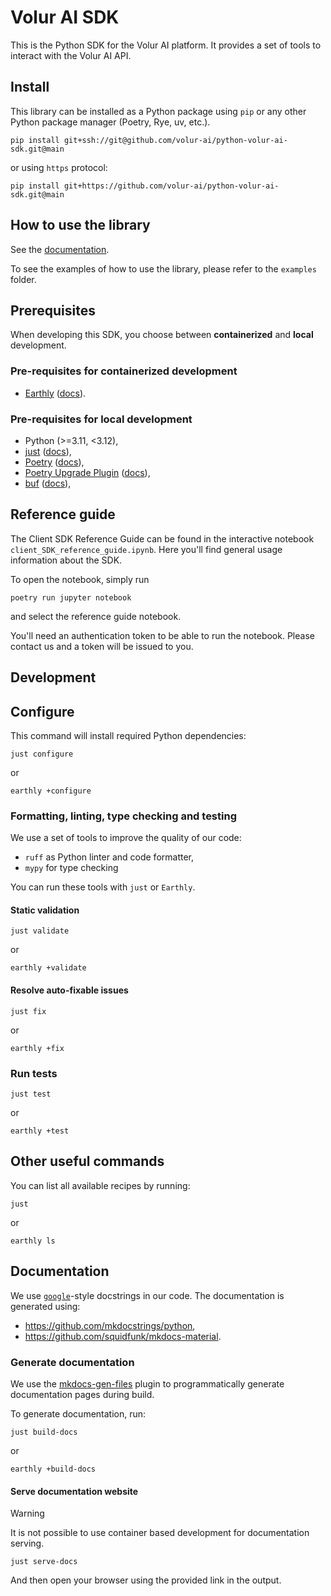 # Volur AI SDK

This is the Python SDK for the Volur AI platform. It provides a set of tools to
interact with the Volur AI API.

## Install

This library can be installed as a Python package using `pip` or any other
Python package manager (Poetry, Rye, uv, etc.).

```shell
pip install git+ssh://git@github.com/volur-ai/python-volur-ai-sdk.git@main
```

or using `https` protocol:

```shell
pip install git+https://github.com/volur-ai/python-volur-ai-sdk.git@main
```

## How to use the library

See the [documentation](https://congenial-carnival-wopj8rk.pages.github.io/).

To see the examples of how to use the library, please refer to the
`examples` folder.

## Prerequisites

When developing this SDK, you choose between **containerized** and **local** development.

### Pre-requisites for containerized development

- [Earthly][earthly] ([docs][earthly-documentation]).

### Pre-requisites for local development

- Python (>=3.11, <3.12),
- [just][just] ([docs][just-documentation]),
- [Poetry][poetry] ([docs][poetry-documentation]),
- [Poetry Upgrade Plugin][poetry-plugin-upgrade] ([docs][poetry-plugin-upgrade-documentation]),
- [buf][buf] ([docs][buf-documentation]),

[earthly]: https://github.com/earthly/earthly
[earthly-documentation]: https://docs.earthly.dev/
[just]: https://github.com/casey/just
[just-documentation]: https://just.systems/man/en/
[poetry]: https://github.com/python-poetry/poetry
[poetry-documentation]: https://python-poetry.org/docs/
[poetry-plugin-upgrade]: https://github.com/apoclyps/poetry-plugin-upgrade
[poetry-plugin-upgrade-documentation]: https://github.com/apoclyps/poetry-plugin-upgrade?tab=readme-ov-file#poetry-plugin-upgrade
[buf]: https://github.com/bufbuild/buf
[buf-documentation]: https://buf.build/docs/introduction

## Reference guide
The Client SDK Reference Guide can be found in the interactive notebook `client_SDK_reference_guide.ipynb`. Here you'll find general usage information about the SDK.

To open the notebook, simply run

```shell
poetry run jupyter notebook
```

and select the reference guide notebook.

You'll need an authentication token to be able to run the notebook. Please contact us and a token will be issued to you.

## Development

## Configure

This command will install required Python dependencies:

```shell
just configure
```

or

```shell
earthly +configure
```

### Formatting, linting, type checking and testing

We use a set of tools to improve the quality of our code:

- `ruff` as Python linter and code formatter,
- `mypy` for type checking

You can run these tools with `just` or `Earthly`.

#### Static validation

```shell
just validate
```

or

```shell
earthly +validate
```

#### Resolve auto-fixable issues

```shell
just fix
```

or

```shell
earthly +fix
```

### Run tests

```shell
just test
```

or

```shell
earthly +test
```

## Other useful commands

You can list all available recipes by running:

```shell
just
```

or

```shell
earthly ls
```

## Documentation

We use [`google`][google-docstrings]-style docstrings in our code. The
documentation is generated using:

[google-docstrings]: https://google.github.io/styleguide/pyguide.html#38-comments-and-docstrings

- https://github.com/mkdocstrings/python,
- https://github.com/squidfunk/mkdocs-material.

### Generate documentation

We use the [mkdocs-gen-files](https://github.com/oprypin/mkdocs-gen-files) plugin to programmatically generate documentation
pages during build.

To generate documentation, run:

```shell
just build-docs
```

or

```shell
earthly +build-docs
```

#### Serve documentation website

> [!WARNING]
> It is not possible to use container based development for documentation serving.

```shell
just serve-docs
```

And then open your browser using the provided link in the output.
